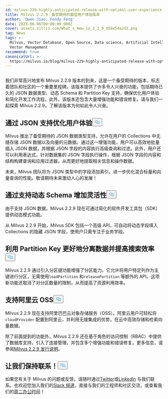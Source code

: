 ```yaml
---
id: milvus-229-highly-anticipated-release-with-optimal-user-experience.md
title: Milvus 2.2.9：备受期待的最佳用户体验版本
author: 'Owen Jiao, Fendy Feng'
date: 2023-06-06T00:00:00.000Z
cover: assets.zilliz.com/What_s_New_in_2_2_9_858e54a2d3.png
tag: News
tags: >-
  Milvus, Vector Database, Open Source, Data science, Artificial Intelligence,
  Vector Management
recommend: true
canonicalUrl: >-
  https://milvus.io/blog/milvus-229-highly-anticipated-release-with-optimal-user-experience.md
---
```

<p>
  <span class="img-wrapper">
    <img translate="no" src="https://assets.zilliz.com/What_s_New_in_2_2_9_858e54a2d3.png" alt="" class="doc-image" id="" />
    <span></span>
  </span>
</p>
<p>我们非常高兴地宣布 Milvus 2.2.9 版本的到来，这是一个备受期待的版本，标志着团队和社区的一个重要里程碑。该版本提供了许多令人兴奋的功能，包括期待已久的 JSON 数据类型、动态 Schema 和 Partition Key 支持，确保优化用户体验和简化开发工作流程。此外，该版本还包含大量增强功能和错误修复。请与我们一起探索 Milvus 2.2.9，了解该版本为何如此令人兴奋。</p>
<h2 id="Optimized-user-experience-with-JSON-support" class="common-anchor-header">通过 JSON 支持优化用户体验<button data-href="#Optimized-user-experience-with-JSON-support" class="anchor-icon" translate="no">
      <svg translate="no"
        aria-hidden="true"
        focusable="false"
        height="20"
        version="1.1"
        viewBox="0 0 16 16"
        width="16"
      >
        <path
          fill="#0092E4"
          fill-rule="evenodd"
          d="M4 9h1v1H4c-1.5 0-3-1.69-3-3.5S2.55 3 4 3h4c1.45 0 3 1.69 3 3.5 0 1.41-.91 2.72-2 3.25V8.59c.58-.45 1-1.27 1-2.09C10 5.22 8.98 4 8 4H4c-.98 0-2 1.22-2 2.5S3 9 4 9zm9-3h-1v1h1c1 0 2 1.22 2 2.5S13.98 12 13 12H9c-.98 0-2-1.22-2-2.5 0-.83.42-1.64 1-2.09V6.25c-1.09.53-2 1.84-2 3.25C6 11.31 7.55 13 9 13h4c1.45 0 3-1.69 3-3.5S14.5 6 13 6z"
        ></path>
      </svg>
    </button></h2><p>Milvus 推出了备受期待的 JSON 数据类型支持，允许在用户的 Collections 中无缝存储 JSON 数据以及向量的元数据。通过这一增强功能，用户可以高效地批量插入 JSON 数据，并根据 JSON 字段的内容执行高级查询和过滤。此外，用户还可以利用表达式，针对数据集的 JSON 字段执行操作，根据 JSON 字段的内容和结构构建查询和应用过滤器，从而更好地提取相关信息和操作数据。</p>
<p>未来，Milvus 团队将为 JSON 类型中的字段添加索引，进一步优化混合标量和向量查询的性能。敬请期待未来激动人心的发展！</p>
<h2 id="Added-flexibility-with-support-for-dynamic-schema" class="common-anchor-header">通过支持动态 Schema 增加灵活性<button data-href="#Added-flexibility-with-support-for-dynamic-schema" class="anchor-icon" translate="no">
      <svg translate="no"
        aria-hidden="true"
        focusable="false"
        height="20"
        version="1.1"
        viewBox="0 0 16 16"
        width="16"
      >
        <path
          fill="#0092E4"
          fill-rule="evenodd"
          d="M4 9h1v1H4c-1.5 0-3-1.69-3-3.5S2.55 3 4 3h4c1.45 0 3 1.69 3 3.5 0 1.41-.91 2.72-2 3.25V8.59c.58-.45 1-1.27 1-2.09C10 5.22 8.98 4 8 4H4c-.98 0-2 1.22-2 2.5S3 9 4 9zm9-3h-1v1h1c1 0 2 1.22 2 2.5S13.98 12 13 12H9c-.98 0-2-1.22-2-2.5 0-.83.42-1.64 1-2.09V6.25c-1.09.53-2 1.84-2 3.25C6 11.31 7.55 13 9 13h4c1.45 0 3-1.69 3-3.5S14.5 6 13 6z"
        ></path>
      </svg>
    </button></h2><p>由于支持 JSON 数据，Milvus 2.2.9 现在可通过简化的软件开发工具包（SDK）提供动态模式功能。</p>
<p>从 Milvus 2.2.9 开始，Milvus SDK 包括一个高级 API，可自动将动态字段填入 Collections 的隐藏 JSON 字段，使用户只需专注于业务字段。</p>
<h2 id="Better-data-separation-and-enhanced-search-efficiency-with-Partition-Key" class="common-anchor-header">利用 Partition Key 更好地分离数据并提高搜索效率<button data-href="#Better-data-separation-and-enhanced-search-efficiency-with-Partition-Key" class="anchor-icon" translate="no">
      <svg translate="no"
        aria-hidden="true"
        focusable="false"
        height="20"
        version="1.1"
        viewBox="0 0 16 16"
        width="16"
      >
        <path
          fill="#0092E4"
          fill-rule="evenodd"
          d="M4 9h1v1H4c-1.5 0-3-1.69-3-3.5S2.55 3 4 3h4c1.45 0 3 1.69 3 3.5 0 1.41-.91 2.72-2 3.25V8.59c.58-.45 1-1.27 1-2.09C10 5.22 8.98 4 8 4H4c-.98 0-2 1.22-2 2.5S3 9 4 9zm9-3h-1v1h1c1 0 2 1.22 2 2.5S13.98 12 13 12H9c-.98 0-2-1.22-2-2.5 0-.83.42-1.64 1-2.09V6.25c-1.09.53-2 1.84-2 3.25C6 11.31 7.55 13 9 13h4c1.45 0 3-1.69 3-3.5S14.5 6 13 6z"
        ></path>
      </svg>
    </button></h2><p>Milvus 2.2.9 通过引入分区键功能增强了分区能力。它允许将用户特定列作为主键进行分区，无需使用<code translate="no">loadPartition</code> 和<code translate="no">releasePartition</code> 等额外的 API。这项新功能还取消了对分区数量的限制，从而提高了资源利用效率。</p>
<h2 id="Support-for-Alibaba-Cloud-OSS" class="common-anchor-header">支持阿里云 OSS<button data-href="#Support-for-Alibaba-Cloud-OSS" class="anchor-icon" translate="no">
      <svg translate="no"
        aria-hidden="true"
        focusable="false"
        height="20"
        version="1.1"
        viewBox="0 0 16 16"
        width="16"
      >
        <path
          fill="#0092E4"
          fill-rule="evenodd"
          d="M4 9h1v1H4c-1.5 0-3-1.69-3-3.5S2.55 3 4 3h4c1.45 0 3 1.69 3 3.5 0 1.41-.91 2.72-2 3.25V8.59c.58-.45 1-1.27 1-2.09C10 5.22 8.98 4 8 4H4c-.98 0-2 1.22-2 2.5S3 9 4 9zm9-3h-1v1h1c1 0 2 1.22 2 2.5S13.98 12 13 12H9c-.98 0-2-1.22-2-2.5 0-.83.42-1.64 1-2.09V6.25c-1.09.53-2 1.84-2 3.25C6 11.31 7.55 13 9 13h4c1.45 0 3-1.69 3-3.5S14.5 6 13 6z"
        ></path>
      </svg>
    </button></h2><p>Milvus 2.2.9 现在支持阿里巴巴云对象存储服务（OSS）。阿里云用户可轻松将<code translate="no">cloudProvider</code> 配置到阿里云，并利用无缝集成的优势，在云中高效存储和检索向量数据。</p>
<p>除了前面提到的功能外，Milvus 2.2.9 还在基于角色的访问控制（RBAC）中提供了数据库支持，引入了连接管理，并包含多个增强功能和错误修复。更多信息，请参阅<a href="https://milvus.io/docs/release_notes.md">Milvus 2.2.9 发行说明</a>。</p>
<h2 id="Let’s-keep-in-touch" class="common-anchor-header">让我们保持联系！<button data-href="#Let’s-keep-in-touch" class="anchor-icon" translate="no">
      <svg translate="no"
        aria-hidden="true"
        focusable="false"
        height="20"
        version="1.1"
        viewBox="0 0 16 16"
        width="16"
      >
        <path
          fill="#0092E4"
          fill-rule="evenodd"
          d="M4 9h1v1H4c-1.5 0-3-1.69-3-3.5S2.55 3 4 3h4c1.45 0 3 1.69 3 3.5 0 1.41-.91 2.72-2 3.25V8.59c.58-.45 1-1.27 1-2.09C10 5.22 8.98 4 8 4H4c-.98 0-2 1.22-2 2.5S3 9 4 9zm9-3h-1v1h1c1 0 2 1.22 2 2.5S13.98 12 13 12H9c-.98 0-2-1.22-2-2.5 0-.83.42-1.64 1-2.09V6.25c-1.09.53-2 1.84-2 3.25C6 11.31 7.55 13 9 13h4c1.45 0 3-1.69 3-3.5S14.5 6 13 6z"
        ></path>
      </svg>
    </button></h2><p>如果您有关于 Milvus 的问题或反馈，请随时通过<a href="https://twitter.com/milvusio">Twitter</a>或<a href="https://www.linkedin.com/company/the-milvus-project">LinkedIn</a> 与我们联系。也欢迎您加入我们的<a href="https://milvus.io/slack/">Slack 频道</a>，直接与我们的工程师和社区交流，或查看我们的<a href="https://us02web.zoom.us/meeting/register/tZ0pcO6vrzsuEtVAuGTpNdb6lGnsPBzGfQ1T#/registration">周二办公时间</a>！</p>
